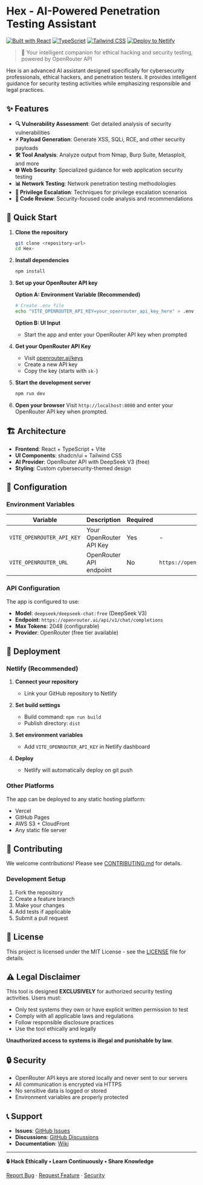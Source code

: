 # Hex - AI-Powered Penetration Testing Assistant

[![Built with React](https://img.shields.io/badge/Built%20with-React-61DAFB?style=for-the-badge&logo=react)](https://reactjs.org)
[![TypeScript](https://img.shields.io/badge/TypeScript-007ACC?style=for-the-badge&logo=typescript&logoColor=white)](https://www.typescriptlang.org)
[![Tailwind CSS](https://img.shields.io/badge/Tailwind_CSS-38B2AC?style=for-the-badge&logo=tailwind-css&logoColor=white)](https://tailwindcss.com)
[![Deploy to Netlify](https://img.shields.io/badge/Deploy_to-Netlify-00C7B7?style=for-the-badge&logo=netlify&logoColor=white)](https://netlify.com)

> 🤖 Your intelligent companion for ethical hacking and security testing, powered by OpenRouter API

Hex is an advanced AI assistant designed specifically for cybersecurity professionals, ethical hackers, and penetration testers. It provides intelligent guidance for security testing activities while emphasizing responsible and legal practices.

## ✨ Features

- **🔍 Vulnerability Assessment**: Get detailed analysis of security vulnerabilities
- **⚡ Payload Generation**: Generate XSS, SQLi, RCE, and other security payloads
- **🛠️ Tool Analysis**: Analyze output from Nmap, Burp Suite, Metasploit, and more
- **🌐 Web Security**: Specialized guidance for web application security testing
- **📊 Network Testing**: Network penetration testing methodologies
- **🔐 Privilege Escalation**: Techniques for privilege escalation scenarios
- **📝 Code Review**: Security-focused code analysis and recommendations

## 🚀 Quick Start

1. **Clone the repository**
   ```bash
   git clone <repository-url>
   cd Hex-
   ```

2. **Install dependencies**
   ```bash
   npm install
   ```

3. **Set up your OpenRouter API key**
   
   **Option A: Environment Variable (Recommended)**
   ```bash
   # Create .env file
   echo "VITE_OPENROUTER_API_KEY=your_openrouter_api_key_here" > .env
   ```
   
   **Option B: UI Input**
   - Start the app and enter your OpenRouter API key when prompted

4. **Get your OpenRouter API Key**
   - Visit [openrouter.ai/keys](https://openrouter.ai/keys)
   - Create a new API key
   - Copy the key (starts with `sk-`)

5. **Start the development server**
   ```bash
   npm run dev
   ```

6. **Open your browser**
   Visit `http://localhost:8080` and enter your OpenRouter API key when prompted.

## 🏗️ Architecture

- **Frontend**: React + TypeScript + Vite
- **UI Components**: shadcn/ui + Tailwind CSS
- **AI Provider**: OpenRouter API with DeepSeek V3 (free)
- **Styling**: Custom cybersecurity-themed design

## 🔧 Configuration

### Environment Variables

| Variable | Description | Required | Default |
|----------|-------------|----------|---------|
| `VITE_OPENROUTER_API_KEY` | Your OpenRouter API Key | Yes | - |
| `VITE_OPENROUTER_URL` | OpenRouter API endpoint | No | `https://openrouter.ai/api/v1/chat/completions` |

### API Configuration

The app is configured to use:
- **Model**: `deepseek/deepseek-chat:free` (DeepSeek V3)
- **Endpoint**: `https://openrouter.ai/api/v1/chat/completions`
- **Max Tokens**: 2048 (configurable)
- **Provider**: OpenRouter (free tier available)

## 🚀 Deployment

### Netlify (Recommended)

1. **Connect your repository**
   - Link your GitHub repository to Netlify

2. **Set build settings**
   - Build command: `npm run build`
   - Publish directory: `dist`

3. **Set environment variables**
   - Add `VITE_OPENROUTER_API_KEY` in Netlify dashboard

4. **Deploy**
   - Netlify will automatically deploy on git push

### Other Platforms

The app can be deployed to any static hosting platform:
- Vercel
- GitHub Pages
- AWS S3 + CloudFront
- Any static file server

## 🤝 Contributing

We welcome contributions! Please see [CONTRIBUTING.md](CONTRIBUTING.md) for details.

### Development Setup

1. Fork the repository
2. Create a feature branch
3. Make your changes
4. Add tests if applicable
5. Submit a pull request

## 📄 License

This project is licensed under the MIT License - see the [LICENSE](LICENSE) file for details.

## ⚠️ Legal Disclaimer

This tool is designed **EXCLUSIVELY** for authorized security testing activities. Users must:

- Only test systems they own or have explicit written permission to test
- Comply with all applicable laws and regulations
- Follow responsible disclosure practices
- Use the tool ethically and legally

**Unauthorized access to systems is illegal and punishable by law.**

## 🔒 Security

- OpenRouter API keys are stored locally and never sent to our servers
- All communication is encrypted via HTTPS
- No sensitive data is logged or stored
- Environment variables are properly protected

## 📞 Support

- **Issues**: [GitHub Issues](https://github.com/your-repo/issues)
- **Discussions**: [GitHub Discussions](https://github.com/your-repo/discussions)
- **Documentation**: [Wiki](https://github.com/your-repo/wiki)

---

**🔒 Hack Ethically • Learn Continuously • Share Knowledge**

[Report Bug](issues) · [Request Feature](issues) · [Security](SECURITY.md)
